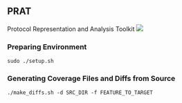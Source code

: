 ## PRAT

Protocol Representation and Analysis Toolkit
![](https://github.com/RiS3-Lab/PRAT/.github/workflows/dockerimage.yml/badge.svg)

### Preparing Environment
`sudo ./setup.sh`

### Generating Coverage Files and Diffs from Source
`./make_diffs.sh -d SRC_DIR -f FEATURE_TO_TARGET`

